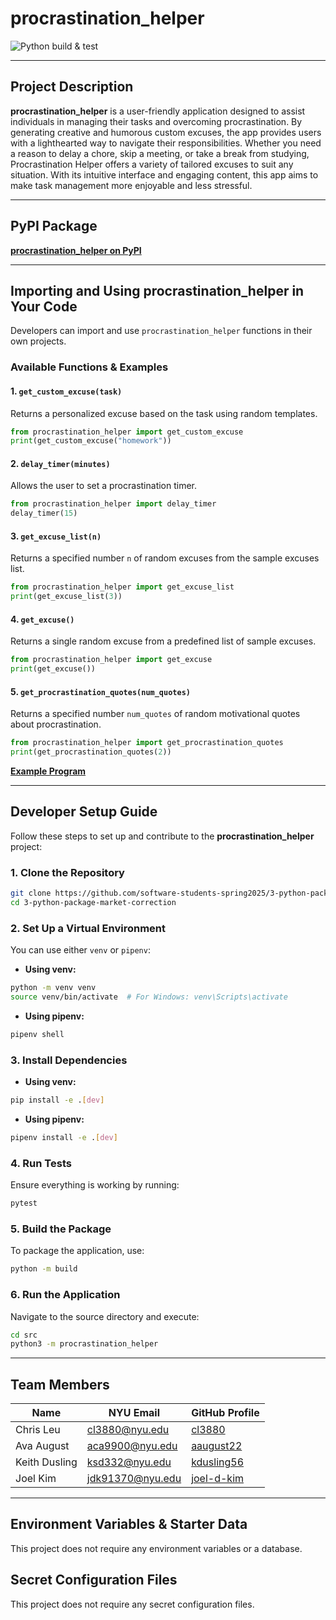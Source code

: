 # procrastination_helper

![Python build & test](https://github.com/software-students-spring2025/3-python-package-market-correction/actions/workflows/build.yaml/badge.svg)

---

## Project Description

**procrastination_helper** is a user-friendly application designed to assist individuals in managing their tasks and overcoming procrastination. By generating creative and humorous custom excuses, the app provides users with a lighthearted way to navigate their responsibilities. Whether you need a reason to delay a chore, skip a meeting, or take a break from studying, Procrastination Helper offers a variety of tailored excuses to suit any situation. With its intuitive interface and engaging content, this app aims to make task management more enjoyable and less stressful.

---

## PyPI Package

**[procrastination_helper on PyPI](https://pypi.org/project/procrastination_helper/)**

---

## Importing and Using procrastination_helper in Your Code

Developers can import and use `procrastination_helper` functions in their own projects.

### Available Functions & Examples

#### 1. `get_custom_excuse(task)`
Returns a personalized excuse based on the task using random templates.

```python
from procrastination_helper import get_custom_excuse
print(get_custom_excuse("homework"))
```

#### 2. `delay_timer(minutes)`
Allows the user to set a procrastination timer.

```python
from procrastination_helper import delay_timer
delay_timer(15)
```

#### 3. `get_excuse_list(n)`
Returns a specified number `n` of random excuses from the sample excuses list.

```python
from procrastination_helper import get_excuse_list
print(get_excuse_list(3))
```

#### 4. `get_excuse()`
Returns a single random excuse from a predefined list of sample excuses.

```python
from procrastination_helper import get_excuse
print(get_excuse())
```

#### 5. `get_procrastination_quotes(num_quotes)`
Returns a specified number `num_quotes` of random motivational quotes about procrastination.

```python
from procrastination_helper import get_procrastination_quotes
print(get_procrastination_quotes(2))
```

**[Example Program](./example.py)**

---

## Developer Setup Guide

Follow these steps to set up and contribute to the **procrastination_helper** project:

### 1. Clone the Repository
```bash
git clone https://github.com/software-students-spring2025/3-python-package-market-correction.git
cd 3-python-package-market-correction
```

### 2. Set Up a Virtual Environment

You can use either `venv` or `pipenv`:

- **Using venv:**
```bash
python -m venv venv
source venv/bin/activate  # For Windows: venv\Scripts\activate
```

- **Using pipenv:**
```bash
pipenv shell
```

### 3. Install Dependencies

- **Using venv:**
```bash
pip install -e .[dev]
```

- **Using pipenv:**
```bash
pipenv install -e .[dev]
```

### 4. Run Tests

Ensure everything is working by running:
```bash
pytest
```

### 5. Build the Package

To package the application, use:
```bash
python -m build
```

### 6. Run the Application

Navigate to the source directory and execute:
```bash
cd src
python3 -m procrastination_helper
```

---

## Team Members

| Name           | NYU Email           | GitHub Profile                                           |
|----------------|---------------------|----------------------------------------------------------|
| Chris Leu      | cl3880@nyu.edu      | [cl3880](https://github.com/cl3880)                      |
| Ava August     | aca9900@nyu.edu     | [aaugust22](https://github.com/aaugust22)                |
| Keith Dusling  | ksd332@nyu.edu      | [kdusling56](https://github.com/kdusling56)              |
| Joel Kim       | jdk91370@nyu.edu    | [joel-d-kim](https://github.com/joel-d-kim)              |

---

## Environment Variables & Starter Data
This project does not require any environment variables or a database.

## Secret Configuration Files
This project does not require any secret configuration files.

